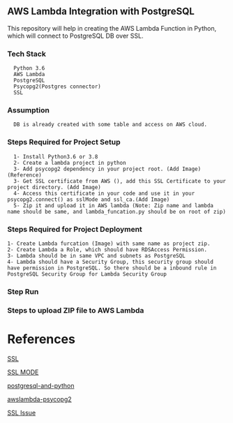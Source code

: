 ## AWS Lambda Integration with PostgreSQL 

This repository will help in creating the AWS Lambda Function in Python, which will connect to PostgreSQL DB over SSL.

### Tech Stack
      Python 3.6
      AWS Lambda 
      PostgreSQL
      Psycopg2(Postgres connector)
      SSL


### Assumption
      DB is already created with some table and access on AWS cloud. 
      
### Steps Required for Project Setup
      1- Install Python3.6 or 3.8
      2- Create a lambda project in python
      3- Add psycopg2 dependency in your project root. (Add Image) (Reference)
      3- Get SSL certificate from AWS (), add this SSL Certificate to your project directory. (Add Image)
      4- Access this certificate in your code and use it in your psycopg2.connect() as sslMode and ssl_ca.(Add Image)
      5- Zip it and upload it in AWS lambda (Note: Zip name and lambda name should be same, and lambda_funcation.py should be on root of zip)

### Steps Required for Project Deployment
    1- Create Lambda furcation (Image) with same name as project zip.
    2- Create Lambda a Role, which should have RDSAccess Permission. 
    3- Lambda should be in same VPC and subnets as PostgreSQL
    4- Lambda should have a Security Group, this security group should have permission in PostgreSQL. So there should be a inbound rule in PostgreSQL Security Group for Lambda Security Group 
    
 ### Step Run 
 
 ### Steps to upload ZIP file to AWS Lambda
 
 
# References
 
   [SSL](https://docs.aws.amazon.com/AmazonRDS/latest/UserGuide/UsingWithRDS.SSL.html) 
   
  [SSL MODE  ](https://docs.aws.amazon.com/AmazonRDS/latest/UserGuide/PostgreSQL.Concepts.General.SSL.html#PostgreSQL.Concepts.General.SSL.Connecting)
   
   [postgresql-and-python]( https://gist.github.com/pfigue/3440e2bc986550a6b8ec)
   
  [awslambda-psycopg2]( https://gist.github.com/pfigue/3440e2bc986550a6b8ec) 
  
  [SSL Issue]( https://gist.github.com/pfigue/3440e2bc986550a6b8ec)
 




